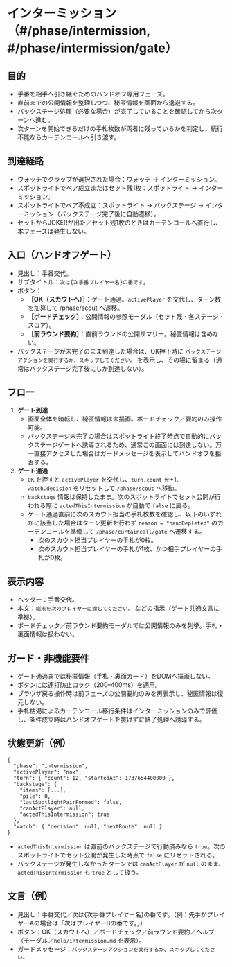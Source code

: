 # インターミッション（#/phase/intermission, #/phase/intermission/gate）

## 目的

- 手番を相手へ引き継ぐためのハンドオフ専用フェーズ。
- 直前までの公開情報を整理しつつ、秘匿情報を画面から退避する。
- バックステージ処理（必要な場合）が完了していることを確認してから次ターンへ進む。
- 次ターンを開始できるだけの手札枚数が両者に残っているかを判定し、続行不能ならカーテンコールへ引き渡す。

## 到達経路

- ウォッチでクラップが選択された場合：ウォッチ → インターミッション。
- スポットライトでペア成立またはセット残1枚：スポットライト → インターミッション。
- スポットライトでペア不成立：スポットライト → バックステージ → インターミッション（バックステージ完了後に自動遷移）。
- セットからJOKERが出た／セット残1枚のときはカーテンコールへ直行し、本フェーズは発生しない。

## 入口（ハンドオフゲート）

- 見出し：手番交代。
- サブタイトル：`次は{次手番プレイヤー名}の番です`。
- ボタン：
  - **［OK（スカウトへ）］**：ゲート通過。`activePlayer` を交代し、ターン数を加算して /phase/scout へ遷移。
  - **［ボードチェック］**：公開情報の参照モーダル（セット残・各ステージ・スコア）。
  - **［前ラウンド要約］**：直前ラウンドの公開サマリー。秘匿情報は含めない。
- バックステージが未完了のまま到達した場合は、OK押下時に `バックステージアクションを実行するか、スキップしてください。` を表示し、その場に留まる（通常はバックステージ完了後にしか到達しない）。

## フロー

1. **ゲート到達**
   - 画面全体を暗転し、秘匿情報は未描画。ボードチェック／要約のみ操作可能。
   - バックステージ未完了の場合はスポットライト終了時点で自動的にバックステージゲートへ誘導されるため、通常この画面には到達しない。万一直接アクセスした場合はガードメッセージを表示してハンドオフを拒否する。
2. **ゲート通過**
   - `OK` を押すと `activePlayer` を交代し、`turn.count` を+1、`watch.decision` をリセットして `/phase/scout` へ移動。
   - `backstage` 情報は保持したまま。次のスポットライトでセット公開が行われる際に `actedThisIntermission` が自動で `false` に戻る。
   - ゲート通過直前に次のスカウト担当の手札枚数を確認し、以下のいずれかに該当した場合はターン更新を行わず `reason = "handDepleted"` のカーテンコールを準備して `/phase/curtaincall/gate` へ遷移する。
     - 次のスカウト担当プレイヤーの手札が0枚。
     - 次のスカウト担当プレイヤーの手札が1枚、かつ相手プレイヤーの手札が0枚。

## 表示内容

- ヘッダー：手番交代。
- 本文：`端末を次のプレイヤーに渡してください。` などの指示（ゲート共通文言に準拠）。
- ボードチェック／前ラウンド要約モーダルでは公開情報のみを列挙。手札・裏面情報は扱わない。

## ガード・非機能要件

- ゲート通過までは秘匿情報（手札・裏面カード）をDOMへ描画しない。
- ボタンには連打防止ロック（200–400ms）を適用。
- ブラウザ戻る操作時は前フェーズの公開要約のみを再表示し、秘匿情報は復元しない。
- 手札枯渇によるカーテンコール移行条件はインターミッションのみで評価し、条件成立時はハンドオフゲートを抜けずに終了処理へ誘導する。

## 状態更新（例）

```
{
  "phase": "intermission",
  "activePlayer": "nox",
  "turn": { "count": 12, "startedAt": 1737654400000 },
  "backstage": {
    "items": [...],
    "pile": 8,
    "lastSpotlightPairFormed": false,
    "canActPlayer": null,
    "actedThisIntermission": true
  },
  "watch": { "decision": null, "nextRoute": null }
}
```

- `actedThisIntermission` は直前のバックステージで行動済みなら `true`。次のスポットライトでセット公開が発生した時点で `false` にリセットされる。
- バックステージが発生しなかったターンでは `canActPlayer` が `null` のまま、`actedThisIntermission` も `true` として扱う。

## 文言（例）

- 見出し：手番交代／次は{次手番プレイヤー名}の番です。（例：先手がプレイヤーAの場合は「次はプレイヤーBの番です。」）
- ボタン：OK（スカウトへ）／ボードチェック／前ラウンド要約／ヘルプ（モーダル／`help/intermission.md` を表示）。
- ガードメッセージ：`バックステージアクションを実行するか、スキップしてください。`

